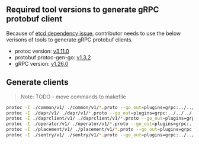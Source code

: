## Required tool versions to generate gRPC protobuf client

Because of [etcd dependency issue](https://github.com/etcd-io/etcd/issues/11563), contributor needs to use the below verisons of tools to generate gRPC protobuf clients.

* protoc version: [v3.11.0](https://github.com/protocolbuffers/protobuf/releases/tag/v3.11.0)
* protobuf protoc-gen-go: [v1.3.2](https://github.com/golang/protobuf/releases/tag/v1.3.2)
* gRPC version: [v1.26.0](https://github.com/grpc/grpc-go/releases/tag/v1.26.0)

## Generate clients

> Note: TODO - move commands to makefile

```bash
protoc -I ./common/v1/ ./common/v1/*.proto --go_out=plugins=grpc:../../../../../
protoc -I ./dapr/v1/ ./dapr/v1/*.proto --go_out=plugins=grpc:../../../../../
protoc -I ./daprclient/v1/ ./daprclient/v1/*.proto --go_out=plugins=grpc:../../../../../
protoc -I ./operator/v1/ ./operator/v1/*.proto --go_out=plugins=grpc:../../../../../
protoc -I ./placement/v1/ ./placement/v1/*.proto --go_out=plugins=grpc:../../../../../
protoc -I ./sentry/v1/ ./sentry/v1/*.proto --go_out=plugins=grpc:../../../../../
```
